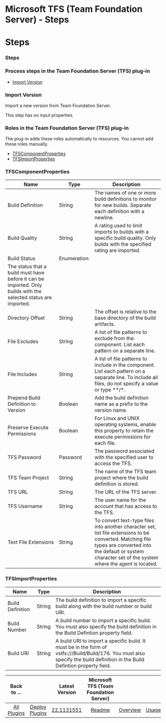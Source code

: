 
Microsoft TFS (Team Foundation Server) - Steps
==============================================

# Steps



### Steps




 



### Process steps in the Team Foundation Server (TFS) plug-in


* [Import Version](#import_version)




### Import Version


Import a new version from Team Foundation Server.


This step has no input properties.




### Roles in the Team Foundation Server (TFS) plug-in


The plug-in adds these roles automatically to resources. You cannot add these roles manually.



* [TFSComponentProperties](#tfscomponentproperties_role)
* [TFSImportProperties](#tfsimportproperties_role)



### TFSComponentProperties




| Name | Type | Description |
| --- | --- | --- |
| Build Definition | String | The names of one or more build definitions to monitor for new builds. Separate each definition with a newline. |
| Build Quality | String | A rating used to limit imports to builds with a specific build quality. Only builds with the specified rating are imported. |
| Build Status | Enumeration:
 | The status that a build must have before it can be imported. Only builds with the selected status are imported. |
| Directory Offset | String | The offset is relative to the base directory of the build artifacts. |
| File Excludes | String | A list of file patterns to exclude from the component. List each pattern on a separate line. |
| File Includes | String | A list of file patterns to include in the component. List each pattern on a separate line. To include all files, do not specify a value or type \*\*/\*. |
| Prepend Build Definition to Version | Boolean | Add the build definition name as a prefix to the version name. |
| Preserve Execute Permissions | Boolean | For Linux and UNIX operating systems, enable this property to retain the execute permissions for each file. |
| TFS Password | Password | The password associated with the specified user to access the TFS. |
| TFS Team Project | String | The name of the TFS team project where the build definition is stored. |
| TFS URL | String | The URL of the TFS server. |
| TFS Username | String | The user name for the account that has access to the TFS. |
| Text File Extensions | String | To convert text-type files into another character set, list file extensions to be converted. Matching file types are converted into the default or system character set of the system where the agent is located. |


### TFSImportProperties




| Name | Type | Description |
| --- | --- | --- |
| Build Definition | String | The build definition to import a specific build along with the build number or build URI. |
| Build Number | String | A build number to import a specific build. You must also specify the build definition in the Build Defintion property field. |
| Build URI | String | A build URI to import a specific build. It must be in the form of vstfs:///Build/Build/176. You must also specify the build definition in the Build Defintion property field. |





|Back to ...||Latest Version|Microsoft TFS (Team Foundation Server) ||||
| :---: | :---: | :---: | :---: | :---: | :---: | :---: |
|[All Plugins](../../index.md)|[Deploy Plugins](../README.md)|[22.1131551]()|[Readme](README.md)|[Overview](overview.md)|[Usage](usage.md)|[Downloads](downloads.md)|
